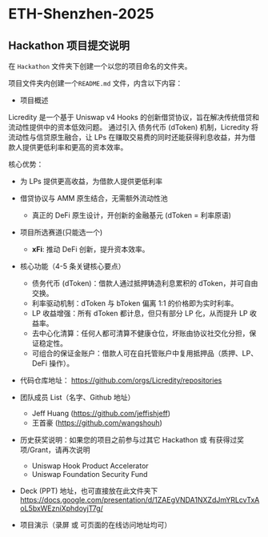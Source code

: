 # ETH-Shenzhen-2025

## Hackathon 项目提交说明

在 `Hackathon` 文件夹下创建一个以您的项目命名的文件夹。

项目文件夹内创建一个`README.md` 文件，内含以下内容：

- 项目概述

Licredity 是一个基于 Uniswap v4 Hooks 的创新借贷协议，旨在解决传统借贷和流动性提供中的资本低效问题。
通过引入 债务代币 (dToken) 机制，Licredity 将流动性与信贷原生融合，让 LPs 在赚取交易费的同时还能获得利息收益，并为借款人提供更低利率和更高的资本效率。

核心优势：

- 为 LPs 提供更高收益，为借款人提供更低利率
- 借贷协议与 AMM 原生结合，无需额外流动性池

  - 真正的 DeFi 原生设计，开创新的金融基元 (dToken = 利率原语)

- 项目所选赛道(只能选一个)

  - **xFi**: 推动 DeFi 创新，提升资本效率。

- 核心功能（4-5 条关键核心要点）

  - 债务代币 (dToken)：借款人通过抵押铸造利息累积的 dToken，并可自由交换。
  - 利率驱动机制：dToken 与 bToken 偏离 1:1 的价格即为实时利率。
  - LP 收益增强：所有 dToken 都计息，但只有部分 LP 化，从而提升 LP 收益率。
  - 去中心化清算：任何人都可清算不健康仓位，坏账由协议社交化分担，保证稳定性。
  - 可组合的保证金账户：借款人可在自托管账户中复用抵押品（质押、LP、DeFi 操作）。

- 代码仓库地址：
  https://github.com/orgs/Licredity/repositories

- 团队成员 List（名字、Github 地址）

  - Jeff Huang (https://github.com/jeffishjeff)
  - 王首豪 (https://github.com/wangshouh)

- 历史获奖说明：如果您的项目之前参与过其它 Hackathon 或 有获得过奖项/Grant，请再次说明

  - Uniswap Hook Product Accelerator
  - Uniswap Foundation Security Fund

- Deck (PPT) 地址，也可直接放在此文件夹下
  https://docs.google.com/presentation/d/1ZAEgVNDA1NXZdJmYRLcvTxAoL5bxWEzniXphdoyjT7g/

- 项目演示（录屏 或 可页面的在线访问地址均可）
